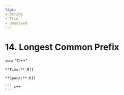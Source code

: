 ```yaml
---
tags:
- String
- Trie
- Unsolved
---
```



# 14. Longest Common Prefix

=== "C++"

    **Time:** O()

    **Space:** O()

    ``` c++
    ```